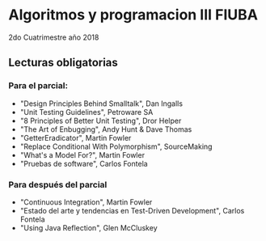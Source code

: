 # Algoritmos y programacion III FIUBA 

2do Cuatrimestre año 2018


## Lecturas obligatorias
### Para el parcial:
- "Design Principles Behind Smalltalk", Dan Ingalls
- "Unit Testing Guidelines", Petroware SA
- "8 Principles of Better Unit Testing", Dror Helper
- "The Art of Enbugging", Andy Hunt & Dave Thomas
- "GetterEradicator", Martin Fowler
- "Replace Conditional With Polymorphism", SourceMaking
- "What's a Model For?", Martin Fowler
- "Pruebas de software", Carlos Fontela

### Para después del parcial

- "Continuous Integration", Martin Fowler
- "Estado del arte y tendencias en Test-Driven Development", Carlos Fontela
- "Using Java Reflection", Glen McCluskey
